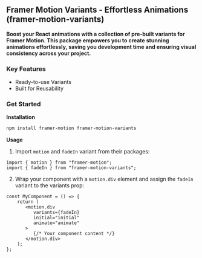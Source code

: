 ## **Framer Motion Variants - Effortless Animations (framer-motion-variants)**

**Boost your React animations with a collection of pre-built variants for Framer Motion. This package empowers you to create stunning animations effortlessly, saving you development time and ensuring visual consistency across your project.**

### **Key Features**

-   Ready-to-use Variants
-   Built for Reusability

### **Get Started**

**Installation**

```bash
npm install framer-motion framer-motion-variants
```

**Usage**

1. Import `motion` and `fadeIn` variant from their packages:

```tsx
import { motion } from "framer-motion";
import { fadeIn } from "framer-motion-variants";
```

2. Wrap your component with a `motion.div` element and assign the `fadeIn` variant to the variants prop:

```tsx
const MyComponent = () => {
    return (
       <motion.div
          variants={fadeIn}
          initial="initial"
          animate="animate"
       >
          {/* Your component content */}
       </motion.div>
    );
};
```
